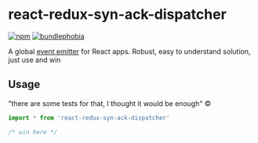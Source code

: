 # react-redux-syn-ack-dispatcher

[![npm](https://badgen.net/npm/v/react-bus)](https://npmjs.com/package/react-bus)
[![bundlephobia](https://badgen.net/bundlephobia/minzip/react-bus)](https://bundlephobia.com/result?p=react-bus)

A global [event emitter](https://github.com/developit/mitt) for React apps. Robust, easy to understand solution, just use and win

## Usage
"there are some tests for that, I thought it would be enough" ©

```js
import * from 'react-redux-syn-ack-dispatcher'

/* win here */
```
